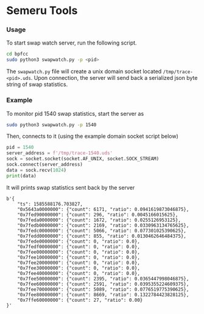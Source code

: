 # Semeru Tools

### Usage

To start swap watch server, run the following script.

```sh
cd bpfcc
sudo python3 swapwatch.py -p <pid>
```

The `swapwatch.py` file will create a unix domain socket located `/tmp/trace-<pid>.uds`.
Upon connection, the server will send back a serialized json byte string of swap statistics.


### Example

To monitor pid 1540 swap statistics, start the server as

```sh
sudo python3 swapwatch.py -p 1540
``` 

Then, connects to it (using the example domain socket script below)

```py
pid = 1540
server_address = f'/tmp/trace-1540.uds'
sock = socket.socket(socket.AF_UNIX, socket.SOCK_STREAM)
sock.connect(server_address)
data = sock.recv(1024)
print(data)
```

It will prints swap statistics sent back by the server

```
b'{
    "ts": 1585588176.703827, 
    "0x5643a0000000": {"count": 6171, "ratio": 0.0941619873046875}, 
    "0x7fed90000000": {"count": 296, "ratio": 0.0045166015625}, 
    "0x7feda0000000": {"count": 1672, "ratio": 0.0255126953125},
    "0x7fedb0000000": {"count": 2169, "ratio": 0.0330963134765625}, 
    "0x7fedc0000000": {"count": 5066, "ratio": 0.077301025390625}, 
    "0x7fedd0000000": {"count": 855, "ratio": 0.0130462646484375}, 
    "0x7fede0000000": {"count": 0, "ratio": 0.0}, 
    "0x7fedf0000000": {"count": 0, "ratio": 0.0}, 
    "0x7fee00000000": {"count": 0, "ratio": 0.0}, 
    "0x7fee10000000": {"count": 0, "ratio": 0.0}, 
    "0x7fee20000000": {"count": 0, "ratio": 0.0}, 
    "0x7fee30000000": {"count": 0, "ratio": 0.0},
    "0x7fee40000000": {"count": 0, "ratio": 0.0},
    "0x7fee50000000": {"count": 2395, "ratio": 0.0365447998046875}, 
    "0x7fee60000000": {"count": 2591, "ratio": 0.0395355224609375}, 
    "0x7fee70000000": {"count": 5089, "ratio": 0.0776519775390625}, 
    "0x7fee80000000": {"count": 8669, "ratio": 0.1322784423828125}, 
    "0x7ffe60000000": {"count": 27, "ratio": 0.00}
}'
```
